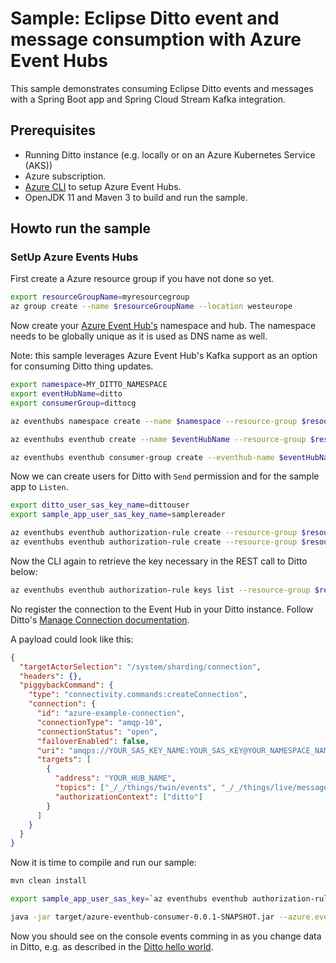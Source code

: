 # Sample: Eclipse Ditto event and message consumption with Azure Event Hubs

This sample demonstrates consuming Eclipse Ditto events and messages with a Spring Boot app and Spring Cloud Stream Kafka integration.

## Prerequisites

- Running Ditto instance (e.g. locally or on an Azure Kubernetes Service (AKS))
- Azure subscription.
- [Azure CLI](https://docs.microsoft.com/en-us/cli/azure/install-azure-cli) to setup Azure Event Hubs.
- OpenJDK 11 and Maven 3 to build and run the sample.

## Howto run the sample

### SetUp Azure Events Hubs

First create a Azure resource group if you have not done so yet.

```bash
export resourceGroupName=myresourcegroup
az group create --name $resourceGroupName --location westeurope
```

Now create your [Azure Event Hub's](https://docs.microsoft.com/en-us/azure/event-hubs/event-hubs-about) namespace and hub. The namespace needs to be globally unique as it is used as DNS name as well.

Note: this sample leverages Azure Event Hub's Kafka support as an option for consuming Ditto thing updates.

```bash
export namespace=MY_DITTO_NAMESPACE
export eventHubName=ditto
export consumerGroup=dittocg

az eventhubs namespace create --name $namespace --resource-group $resourceGroupName --enable-kafka

az eventhubs eventhub create --name $eventHubName --resource-group $resourceGroupName --namespace-name $namespace --message-retention 1 --partition-count 2

az eventhubs eventhub consumer-group create --eventhub-name $eventHubName --resource-group $resourceGroupName --namespace-name $namespace --name $consumerGroup
```

Now we can create users for Ditto with `Send` permission and for the sample app to `Listen`.

```bash
export ditto_user_sas_key_name=dittouser
export sample_app_user_sas_key_name=samplereader

az eventhubs eventhub authorization-rule create --resource-group $resourceGroupName --namespace-name $namespace --eventhub-name $eventHubName  --name $ditto_user_sas_key_name --rights Send
az eventhubs eventhub authorization-rule create --resource-group $resourceGroupName --namespace-name $namespace --eventhub-name $eventHubName  --name $sample_app_user_sas_key_name --rights Listen
```

Now the CLI again to retrieve the key necessary in the REST call to Ditto below:

```bash
az eventhubs eventhub authorization-rule keys list --resource-group $resourceGroupName --namespace-name $namespace --eventhub-name $eventHubName --name $ditto_user_sas_key_name --query primaryKey
```

No register the connection to the Event Hub in your Ditto instance. Follow Ditto's [Manage Connection documentation](https://www.eclipse.org/ditto/connectivity-manage-connections.html).

A payload could look like this:

```json
{
  "targetActorSelection": "/system/sharding/connection",
  "headers": {},
  "piggybackCommand": {
    "type": "connectivity.commands:createConnection",
    "connection": {
      "id": "azure-example-connection",
      "connectionType": "amqp-10",
      "connectionStatus": "open",
      "failoverEnabled": false,
      "uri": "amqps://YOUR_SAS_KEY_NAME:YOUR_SAS_KEY@YOUR_NAMESPACE_NAME.servicebus.windows.net:5671",
      "targets": [
        {
          "address": "YOUR_HUB_NAME",
          "topics": ["_/_/things/twin/events", "_/_/things/live/messages"],
          "authorizationContext": ["ditto"]
        }
      ]
    }
  }
}
```

Now it is time to compile and run our sample:

```bash
mvn clean install

export sample_app_user_sas_key=`az eventhubs eventhub authorization-rule keys list --resource-group $resourceGroupName --namespace-name $namespace --eventhub-name $eventHubName --name $sample_app_user_sas_key_name --query primaryConnectionString --output tsv`

java -jar target/azure-eventhub-consumer-0.0.1-SNAPSHOT.jar --azure.event-hubs.namespace=$namespace --azure.event-hubs.connection-string=$sample_app_user_sas_key --azure.event-hubs.hubname=$eventHubName --azure.event-hubs.consumer-group=$consumerGroup
```

Now you should see on the console events comming in as you change data in Ditto, e.g. as described in the [Ditto hello world](https://www.eclipse.org/ditto/intro-hello-world.html).
